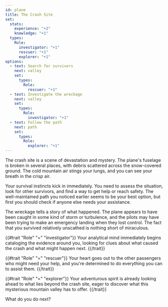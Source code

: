 ```yaml
---
id: plane
title: The Crash Site
set:
  stats:
    experience: "+2"
    knowledge: "+1"
  types:
    Role:
      investigator: "+1"
      rescuer: "+1"
      explorer: "+1"
options:
  - text: Search for survivors
    next: valley
    set:
      types:
        Role:
          rescuer: "+1"
  - text: Investigate the wreckage
    next: valley
    set:
      types:
        Role:
          investigator: "+1"
  - text: Follow the path
    next: path
    set:
      types:
        Role:
          explorer: "+1"
---
```


The crash site is a scene of devastation and mystery. The plane's fuselage is broken in several places, with debris scattered across the snow-covered ground. The cold mountain air stings your lungs, and you can see your breath in the crisp air.

Your survival instincts kick in immediately. You need to assess the situation, look for other survivors, and find a way to get help or reach safety. The well-maintained path you noticed earlier seems to be your best option, but first you should check if anyone else needs your assistance.

The wreckage tells a story of what happened. The plane appears to have been caught in some kind of storm or turbulence, and the pilots may have been trying to make an emergency landing when they lost control. The fact that you survived relatively unscathed is nothing short of miraculous.

{{#trait "Role" "=" "investigator"}}
Your analytical mind immediately begins cataloging the evidence around you, looking for clues about what caused the crash and what might happen next.
{{/trait}}

{{#trait "Role" "=" "rescuer"}}
Your heart goes out to the other passengers who might need your help, and you're determined to do everything you can to assist them.
{{/trait}}

{{#trait "Role" "=" "explorer"}}
Your adventurous spirit is already looking ahead to what lies beyond the crash site, eager to discover what this mysterious mountain valley has to offer.
{{/trait}}

What do you do next? 